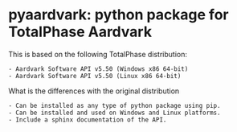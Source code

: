 # pyaardvark: python package for TotalPhase Aardvark

This is based on the following TotalPhase distribution:

    - Aardvark Software API v5.50 (Windows x86 64-bit)
    - Aardvark Software API v5.50 (Linux x86 64-bit)

What is the differences with the original distribution 

    - Can be installed as any type of python package using pip.
    - Can be installed and used on Windows and Linux platforms.
    - Include a sphinx documentation of the API.
    

